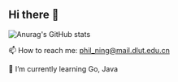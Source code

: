 ## Hi there 👋

<!--
**NY-WaKeUp/NY-WaKeUp** is a ✨ _special_ ✨ repository because its `README.md` (this file) appears on your GitHub profile.

Here are some ideas to get you started:

- 🔭 I’m currently working on ...

- 👯 I’m looking to collaborate on ...
- 🤔 I’m looking for help with ...
- 💬 Ask me about ...

- 😄 Pronouns: ...
- ⚡ Fun fact: ...
-->
![Anurag's GitHub stats](https://github-readme-stats.vercel.app/api?username=NY-WaKeUp&theme=rose_pine&show_owner=false)


📫 How to reach me: phil_ning@mail.dlut.edu.cn

🌱 I’m currently learning Go, Java
